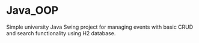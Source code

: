 # Java_OOP

Simple university Java Swing project for managing events with basic CRUD and search functionality using H2 database. 
